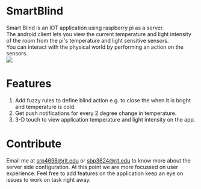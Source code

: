 # SmartBlind
Smart Blind is an IOT application using raspberry pi as a server. <br>
The android client lets you view the current temperature and light intensity of the room
from the pi's temperature and light sensitive sensors.<br>
You can interact with the physical world by performing an action on the sensors.<br>
![](https://github.com/sidd4698/SmartBlind/blob/master/Smart%20Blind/home.png)

# Features
1. Add fuzzy rules to define blind action e.g. to close the when it is bright and temperature is cold. 
2. Get push notifications for every 2 degree change in temperature. 
3. 3-D touch to view application temperature and light intensity on the app.

# Contribute
Email me at srp4698@rit.edu or sbp3624@rit.edu to know more about the server side configuration. 
At this point we are more focussed on user experience. 
Feel free to add features on the application keep an eye on issues to work on task right away.
